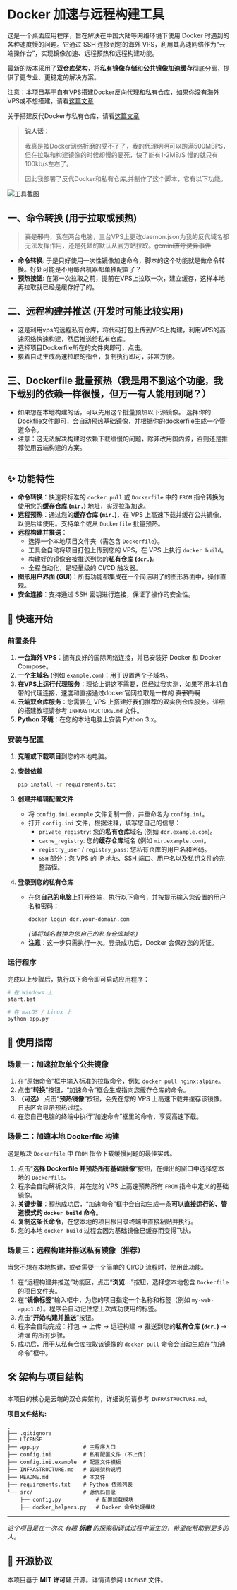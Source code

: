 # Docker 加速与远程构建工具

这是一个桌面应用程序，旨在解决在中国大陆等网络环境下使用 Docker 时遇到的各种速度慢的问题。它通过 SSH 连接到您的海外 VPS，利用其高速网络作为“云端操作台”，实现镜像加速、远程预热和远程构建功能。

最新的版本采用了**双仓库架构**，将**私有镜像存储**和**公共镜像加速缓存**彻底分离，提供了更专业、更稳定的解决方案。

注意：本项目基于自有VPS搭建Docker反向代理和私有仓库，如果你没有海外VPS或不想搭建，请看[这篇文章](https://github.com/ccxkai233/Image-GithubPushAliyun)

关于搭建反代Docker与私有仓库，请看[这篇文章](dos\Docker-reverse-proxy-using-Caddy.md)

> **说人话：**
>
> 我真是被Docker网络折磨的受不了了，我的代理明明可以跑满500MBPS，但在拉取和构建镜像的时候却慢的要死，快了能有1-2MB/S 慢的就只有100kb/s左右了。
>
> 因此我部署了反代Docker和私有仓库,并制作了这个脚本，它有以下功能。

![工具截图](images/GUI.png)

## 一、命令转换 (用于拉取或预热)

> ~~真是邪门~~，我在两台电脑，三台VPS上更改daemon.json为我的反代域名都无法发挥作用，还是死犟的默认从官方站拉取。~~gemini直呼灵异事件~~

- **命令转换**: 于是只好使用一次性镜像加速命令，脚本的这个功能就是做命令转换。好处可能是不用每台机器都单独配置了？
- **预热按钮**: 在第一次拉取之前，提前在VPS上拉取一次，建立缓存，这样本地再拉取就已经是缓存好了的。

## 二、远程构建并推送 (开发时可能比较实用)

- 这是利用vps的远程私有仓库，将代码打包上传到VPS上构建，利用VPS的高速网络快速构建，然后推送给私有仓库。
- 选择项目Dockerfile所在的文件夹即可，点击。
- 接着自动生成高速拉取的指令，复制执行即可，非常方便。

## 三、Dockerfile 批量预热（我是用不到这个功能，我下载别的依赖一样很慢，但万一有人能用到呢？）

- 如果想在本地构建的话，可以先用这个批量预热以下源镜像。
选择你的Dockflie文件即可，会自动预热基础镜像，并根据你的dockerfile生成一个管道命令。
- 注意：这无法解决构建时依赖下载缓慢的问题，除非改用国内源，否则还是推荐使用云端构建的方案。

---

## ✨ 功能特性

- **命令转换**：快速将标准的 `docker pull` 或 `Dockerfile` 中的 `FROM` 指令转换为使用您的**缓存仓库 (`mir.`)** 地址，实现拉取加速。
- **远程预热**：通过您的**缓存仓库 (`mir.`)**，在 VPS 上高速下载并缓存公共镜像，以便后续使用。支持单个或从 `Dockerfile` 批量预热。
- **远程构建并推送**：
    - 选择一个本地项目文件夹（需包含 `Dockerfile`）。
    - 工具会自动将项目打包上传到您的 VPS，在 VPS 上执行 `docker build`。
    - 构建好的镜像会被推送到您的**私有仓库 (`dcr.`)**。
    - 全程自动化，是轻量级的 CI/CD 触发器。
- **图形用户界面 (GUI)**：所有功能都集成在一个简洁明了的图形界面中，操作直观。
- **安全连接**：支持通过 SSH 密钥进行连接，保证了操作的安全性。

## 🚀 快速开始

### 前置条件

1.  **一台海外 VPS**：拥有良好的国际网络连接，并已安装好 Docker 和 Docker Compose。
2.  **一个主域名** (例如 `example.com`)：用于设置两个子域名。
3.  **在VPS上运行代理服务**：理论上讲这不需要，但经过我实测，如果不用本机自带的代理连接，速度和直接通过docker官网拉取是一样的 ~~真邪门啊~~
4.  **云端双仓库服务**：您需要在 VPS 上搭建好我们推荐的双实例仓库服务。详细的搭建教程请参考 `INFRASTRUCTURE.md` 文件。
5.  **Python 环境**：在您的本地电脑上安装 Python 3.x。

### 安装与配置

1.  **克隆或下载项目**到您的本地电脑。

2.  **安装依赖**
    ```bash
    pip install -r requirements.txt
    ```

3.  **创建并编辑配置文件**
    - 将 `config.ini.example` 文件复制一份，并重命名为 `config.ini`。
    - 打开 `config.ini` 文件，根据注释，填写您自己的信息：
        - `private_registry`: 您的**私有仓库**域名 (例如 `dcr.example.com`)。
        - `cache_registry`: 您的**缓存仓库**域名 (例如 `mir.example.com`)。
        - `registry_user` / `registry_pass`: 您私有仓库的用户名和密码。
        - `SSH` 部分：您 VPS 的 IP 地址、SSH 端口、用户名以及私钥文件的完整路径。

4.  **登录到您的私有仓库**
    - 在您**自己的电脑**上打开终端，执行以下命令，并按提示输入您设置的用户名和密码：
        ```bash
        docker login dcr.your-domain.com
        ```
        *(请将域名替换为您自己的私有仓库域名)*
    - **注意**：这一步只需执行一次。登录成功后，Docker 会保存您的凭证。

### 运行程序

完成以上步骤后，执行以下命令即可启动应用程序：

```bash
# 在 Windows 上
start.bat

# 在 macOS / Linux 上
python app.py
```

## 📖 使用指南

### 场景一：加速拉取单个公共镜像

1.  在“原始命令”框中输入标准的拉取命令，例如 `docker pull nginx:alpine`。
2.  点击“**转换**”按钮，“加速命令”框会生成指向您缓存仓库的命令。
3.  **（可选）** 点击“**预热镜像**”按钮，会先在您的 VPS 上高速下载并缓存该镜像。日志区会显示预热过程。
4.  在您自己电脑的终端中执行“加速命令”框里的命令，享受高速下载。

### 场景二：加速本地 Dockerfile 构建

这是解决 `Dockerfile` 中 `FROM` 指令下载缓慢问题的最佳实践。

1.  点击“**选择 Dockerfile 并预热所有基础镜像**”按钮，在弹出的窗口中选择您本地的 `Dockerfile`。
2.  程序会自动解析文件，并在您的 VPS 上高速预热所有 `FROM` 指令中定义的基础镜像。
3.  **关键步骤**：预热成功后，“加速命令”框中会自动生成一条**可以直接运行的、管道模式的 `docker build` 命令**。
4.  **复制这条长命令**，在您本地的项目根目录终端中直接粘贴并执行。
5.  您的本地 `docker build` 过程会因为基础镜像已缓存而变得飞快。

### 场景三：远程构建并推送私有镜像（推荐）

当您不想在本地构建，或者需要一个简单的 CI/CD 流程时，使用此功能。

1.  在“远程构建并推送”功能区，点击“**浏览...**”按钮，选择您本地包含 `Dockerfile` 的项目文件夹。
2.  在“**镜像标签**”输入框中，为您的项目指定一个名称和标签（例如 `my-web-app:1.0`）。程序会自动记住您上次成功使用的标签。
3.  点击“**开始构建并推送**”按钮。
4.  程序会自动完成：打包 -> 上传 -> 远程构建 -> 推送到您的**私有仓库 (`dcr.`)** -> 清理 的所有步骤。
5.  成功后，用于从私有仓库拉取该镜像的 `docker pull` 命令会自动生成在“加速命令”框中。

## 🛠️ 架构与项目结构

本项目的核心是云端的双仓库架构，详细说明请参考 `INFRASTRUCTURE.md`。

**项目文件结构:**
```
.
├── .gitignore
├── LICENSE
├── app.py              # 主程序入口
├── config.ini          # 私有配置文件 (不上传)
├── config.ini.example  # 配置文件模板
├── INFRASTRUCTURE.md   # 云端架构说明
├── README.md           # 本文件
├── requirements.txt    # Python 依赖列表
└── src/                # 源代码目录
    ├── config.py           # 配置加载模块
    ├── docker_helpers.py   # Docker 命令处理模块
```

---
*这个项目是在一次次 ~~有趣~~ **折磨** 的探索和调试过程中诞生的，希望能帮助到更多的人。*
## 📜 开源协议

本项目基于 **MIT 许可证** 开源。详情请参阅 `LICENSE` 文件。
